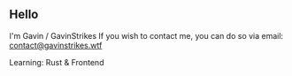 ## Hello
I'm Gavin / GavinStrikes
If you wish to contact me, you can do so via email: contact@gavinstrikes.wtf

Learning: Rust & Frontend









